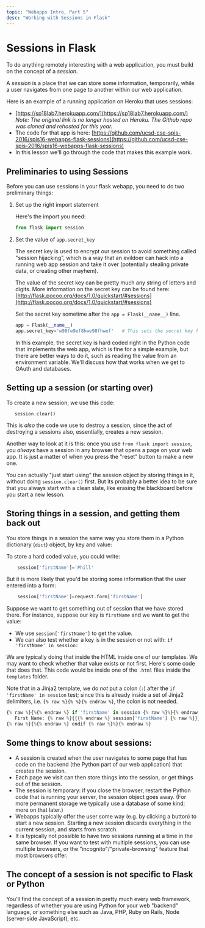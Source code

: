 ```yaml
---
topic: "Webapps Intro, Part 5"
desc: "Working with Sessions in Flask"
---
```


# Sessions in Flask

To do anything remotely interesting with a web application, you must build on the concept of a *session*.

A *session* is a place that we can store some information, temporarily, while a user navigates from one page to another within our web
application.    

Here is an example of a running application on Heroku that uses sessions:

* [https://sp18lab7.herokuapp.com/](https://sp18lab7.herokuapp.com/) *Note: The original link is no longer hosted on Heroku. The Github repo was cloned and rehosted for this year.*
* The code for that app is here: [https://github.com/ucsd-cse-spis-2016/spis16-webapps-flask-sessions](https://github.com/ucsd-cse-spis-2016/spis16-webapps-flask-sessions)
* In this lesson we'll go through the code that makes this example work.

## Preliminaries to using Sessions

Before you can use sessions in your flask webapp, you need to do two preliminary things:

1. Set up the right import statement

   Here's the import you need:

   ```python
   from flask import session
   ```
2. Set the value of `app.secret_key`  

   The secret key is used to encrypt our session to avoid something called "session hijacking", which
   is a way that an evildoer can hack into a running web app session and take it over (potentially stealing private data, or creating other mayhem).

   The value of the secret key can be pretty much any string of letters and digits.  More information on the secret key can be found here: [http://flask.pocoo.org/docs/1.0/quickstart/#sessions](http://flask.pocoo.org/docs/1.0/quickstart/#sessions)

   Set the secret key sometime after the `app = Flask(__name__)` line.

   ```python
   app = Flask(__name__)
   app.secret_key='w98fw9ef8hwe98fhwef'   # This sets the secret key for sessions
   ```

   In this example, the secret key is hard coded right in the Python code that implements
   the web app, which is fine for a simple example, but there are better ways to do it, such as reading the value
   from an environment variable.   We'll discuss how that works when we get to OAuth and databases.

## Setting up a session (or starting over)

To create a new session, we use this code:

```
   session.clear()
```

This is *also* the code we use to destroy a session, since the act of destroying a sessions also, essentially, creates a new session.     

Another way to look at it is this: once you use `from flask import session`, you *always* have a session
in any browser that opens a page on your web app.  It is just a matter of when you press the "reset" button to make a new
one.   

You can actually "just start using" the session object by storing things in it, without doing `session.clear()` first.  But its probably a better idea to be sure that you always start with a clean slate, like erasing the blackboard before you start a new lesson.

## Storing things in a session, and getting them back out

You store things in a session the same way you store them in a Python dictionary (`dict`) object, by key and value:

To store a hard coded value, you could write:

```python
    session['firstName']='Phill'
```

But it is more likely that you'd be storing some information that the user entered into a form:

```python
    session['firstName']=request.form['firstName']
```

Suppose we want to get something out of session that we have stored there.  For instance, suppose  our key is `firstName` and we want to get the value:

* We use `session['firstName']` to get the value.   
* We can also test whether a key is in the session or not with: `if 'firstName' in session:`

We are typically doing that inside the HTML inside one of our templates.  We may want to check whether that value exists or not first.  Here's some code that does that.  This code would be inside one of the `.html` files inside the `templates` folder.  

Note that in a Jinja2 template, we do *not* put a colon (`:`) after the `if 'firstName' in session` test; since this is already inside a set of Jinja2 delimiters, i.e. `{% raw %}{% %}{% endraw %}`, the colon is not needed.


```python
{% raw %}{%{% endraw %} if 'firstName' in session {% raw %}%}{% endraw %} 
   First Name: {% raw %}{{{% endraw %} session['firstName'] {% raw %}}}{% endraw %}<br>
{% raw %}{%{% endraw %} endif {% raw %}%}{% endraw %}
```


## Some things to know about sessions:

* A session is created when the user navigates to some page that has code on the backend (the Python part of our web application) that
    creates the session.
* Each page we visit can then store things into the session, or get things out of the session.
* The session is temporary: if you close the browser, restart the Python code that is running your server, 
    the session object goes away.  (For more permanent storage we typically use a database of some kind; more on that later.)
* Webapps typically offer the user some way (e.g. by clicking a button) to start a new session.   Starting a new session
    discards everything in the current session, and starts from scratch.
* It is typically not possible to have two sessions running at a time in the same browser.  If you want to test with multiple
    sessions, you can use multiple browsers, or the "incognito"/"private-browsing" feature that most browsers offer.

## The concept of a session is not specific to Flask or Python

You'll find the concept of a session in pretty much every web framework, regardless of whether you are using Python 
for your web "backend" language, or something else such as Java, PHP, Ruby on Rails, Node (server-side JavaScript), etc.

